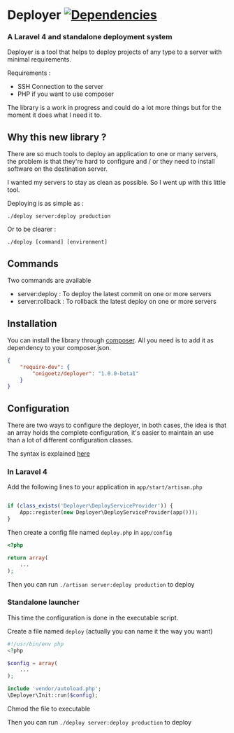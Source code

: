 # Deployer [![Dependencies](http://dependency.me/repository/image/onigoetz/deployer/master)](http://dependency.me/repository/branche/onigoetz/deployer/master)
### A Laravel 4 and standalone deployment system



Deployer is a tool that helps to deploy projects of any type to a server with minimal requirements.

Requirements :

* SSH Connection to the server
* PHP if you want to use composer

The library is a work in progress and could do a lot more things but for the moment it does what I need it to.

## Why this new library ?

There are so much tools to deploy an application to one or many servers, the problem is that they're hard to configure and / or they need to install software on the destination server.

I wanted my servers to stay as clean as possible. So I went up with this little tool.

Deploying is as simple as :

	./deploy server:deploy production

Or to be clearer :

	./deploy [command] [environment]

## Commands

Two commands are available

- server:deploy : To deploy the latest commit on one or more servers
- server:rollback : To rollback the latest deploy on one or more servers

## Installation

You can install the library through [composer](http://getcomposer.org). All you need is to add it as dependency to your composer.json.

```json
{
    "require-dev": {
        "onigoetz/deployer": "1.0.0-beta1"
    }
}
```

## Configuration

There are two ways to configure the deployer, in both cases, the idea is that an array holds the complete configuration,
it's easier to maintain an use than a lot of different configuration classes.

The syntax is explained [here](https://github.com/onigoetz/deployer/wiki/Options)

### In Laravel 4

Add the following lines to your application in `app/start/artisan.php`

```php

if (class_exists('Deployer\DeployServiceProvider')) {
    App::register(new Deployer\DeployServiceProvider(app()));
}

```

Then create a config file named `deploy.php` in `app/config`
```php
<?php

return array(
    ...
);
```

Then you can run `./artisan server:deploy production` to deploy

### Standalone launcher

This time the configuration is done in the executable script.

Create a file named `deploy` (actually you can name it the way you want)
```php
#!/usr/bin/env php
<?php

$config = array(
    ...
);

include 'vendor/autoload.php';
\Deployer\Init::run($config);
```

Chmod the file to executable

Then you can run `./deploy server:deploy production` to deploy
